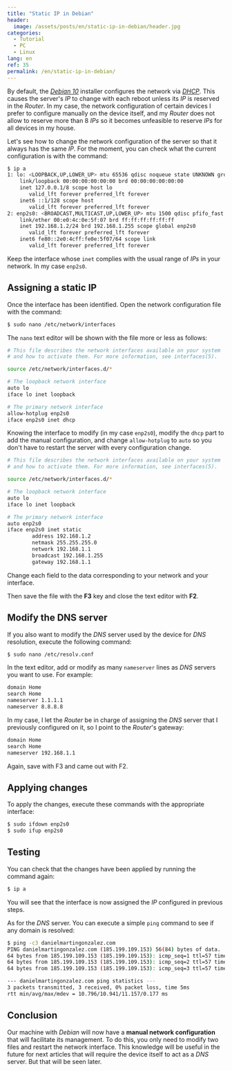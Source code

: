 ```yaml
---
title: "Static IP in Debian"
header:
  image: /assets/posts/en/static-ip-in-debian/header.jpg
categories:
  - Tutorial
  - PC   
  - Linux
lang: en
ref: 35
permalink: /en/static-ip-in-debian/
---
```


By default, the [*Debian 10*](https://www.debian.org/) installer configures the network via [*DHCP*](https://en.wikipedia.org/wiki/Dynamic_Host_Configuration_Protocol). This causes the server's *IP* to change with each reboot unless its *IP* is reserved in the *Router*. In my case, the network configuration of certain devices I prefer to configure manually on the device itself, and my *Router* does not allow to reserve more than 8 *IPs* so it becomes unfeasible to reserve *IPs* for all devices in my house.

Let's see how to change the network configuration of the server so that it always has the same *IP*. For the moment, you can check what the current configuration is with the command:

```bash
$ ip a
1: lo: <LOOPBACK,UP,LOWER_UP> mtu 65536 qdisc noqueue state UNKNOWN group default qlen 1000
    link/loopback 00:00:00:00:00:00 brd 00:00:00:00:00:00
    inet 127.0.0.1/8 scope host lo
       valid_lft forever preferred_lft forever
    inet6 ::1/128 scope host
       valid_lft forever preferred_lft forever
2: enp2s0: <BROADCAST,MULTICAST,UP,LOWER_UP> mtu 1500 qdisc pfifo_fast state UP group default qlen 1000
    link/ether 00:e0:4c:0e:5f:07 brd ff:ff:ff:ff:ff:ff
    inet 192.168.1.2/24 brd 192.168.1.255 scope global enp2s0
       valid_lft forever preferred_lft forever
    inet6 fe80::2e0:4cff:fe0e:5f07/64 scope link
       valid_lft forever preferred_lft forever
```

Keep the interface whose `inet` complies with the usual range of *IPs* in your network. In my case `enp2s0`.

## Assigning a static IP

Once the interface has been identified. Open the network configuration file with the command:

```bash
$ sudo nano /etc/network/interfaces
```

The `nano` text editor will be shown with the file more or less as follows:

```bash
# This file describes the network interfaces available on your system
# and how to activate them. For more information, see interfaces(5).

source /etc/network/interfaces.d/*

# The loopback network interface
auto lo
iface lo inet loopback

# The primary network interface
allow-hotplug enp2s0
iface enp2s0 inet dhcp
```

Knowing the interface to modify (in my case `enp2s0`), modify the `dhcp` part to add the manual configuration, and change `allow-hotplug` to `auto` so you don't have to restart the server with every configuration change.

```bash
# This file describes the network interfaces available on your system
# and how to activate them. For more information, see interfaces(5).

source /etc/network/interfaces.d/*

# The loopback network interface
auto lo
iface lo inet loopback

# The primary network interface
auto enp2s0
iface enp2s0 inet static
        address 192.168.1.2
        netmask 255.255.255.0
        network 192.168.1.1
        broadcast 192.168.1.255
        gateway 192.168.1.1
```

Change each field to the data corresponding to your network and your interface.

Then save the file with the **F3** key and close the text editor with **F2**.

## Modify the DNS server

If you also want to modify the *DNS* server used by the device for *DNS* resolution, execute the following command:

```bash
$ sudo nano /etc/resolv.conf
```

In the text editor, add or modify as many `nameserver` lines as *DNS* servers you want to use. For example:

```bash
domain Home
search Home
nameserver 1.1.1.1
nameserver 8.8.8.8
```

In my case, I let the *Router* be in charge of assigning the *DNS* server that I previously configured on it, so I point to the *Router*'s gateway:

```bash
domain Home
search Home
nameserver 192.168.1.1
```

Again, save with F3 and came out with F2.

## Applying changes

To apply the changes, execute these commands with the appropriate interface:

```bash
$ sudo ifdown enp2s0
$ sudo ifup enp2s0
```

## Testing

You can check that the changes have been applied by running the command again:

```bash
$ ip a
```

You will see that the interface is now assigned the *IP* configured in previous steps.

As for the *DNS* server. You can execute a simple `ping` command to see if any domain is resolved:

```bash
$ ping -c3 danielmartingonzalez.com
PING danielmartingonzalez.com (185.199.109.153) 56(84) bytes of data.
64 bytes from 185.199.109.153 (185.199.109.153): icmp_seq=1 ttl=57 time=11.2 ms
64 bytes from 185.199.109.153 (185.199.109.153): icmp_seq=2 ttl=57 time=10.9 ms
64 bytes from 185.199.109.153 (185.199.109.153): icmp_seq=3 ttl=57 time=10.8 ms

--- danielmartingonzalez.com ping statistics ---
3 packets transmitted, 3 received, 0% packet loss, time 5ms
rtt min/avg/max/mdev = 10.796/10.941/11.157/0.177 ms
```

## Conclusion

Our machine with *Debian* will now have a **manual network configuration** that will facilitate its management. To do this, you only need to modify two files and restart the network interface. This knowledge will be useful in the future for next articles that will require the device itself to act as a *DNS* server. But that will be seen later.
